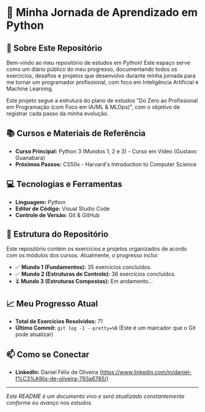 # 🐍 Minha Jornada de Aprendizado em Python

## 🚀 Sobre Este Repositório

Bem-vindo ao meu repositório de estudos em Python! Este espaço serve como um diário público do meu progresso, documentando todos os exercícios, desafios e projetos que desenvolvo durante minha jornada para me tornar um programador profissional, com foco em Inteligência Artificial e Machine Learning.

Este projeto segue a estrutura do plano de estudos "Do Zero ao Profissional em Programação (com Foco em IA/ML & MLOps)", com o objetivo de registrar cada passo da minha evolução.

## 📚 Cursos e Materiais de Referência

* **Curso Principal:** Python 3 (Mundos 1, 2 e 3) - Curso em Vídeo (Gustavo Guanabara)
* **Próximos Passos:** CS50x - Harvard's Introduction to Computer Science

## 💻 Tecnologias e Ferramentas

* **Linguagem:** Python
* **Editor de Código:** Visual Studio Code
* **Controle de Versão:** Git & GitHub

## 📂 Estrutura do Repositório

Este repositório contém os exercícios e projetos organizados de acordo com os módulos dos cursos. Atualmente, o progresso inclui:

* ✅ **Mundo 1 (Fundamentos):** 35 exercícios concluídos.
* ✅ **Mundo 2 (Estruturas de Controle):** 36 exercícios concluídos.
* ⏳ **Mundo 3 (Estruturas Compostas):** Em andamento...

## 📈 Meu Progresso Atual

* **Total de Exercícios Resolvidos:** 71
* **Último Commit:** `git log -1 --pretty=%B` (Este é um marcador que o Git pode atualizar)

## 📫 Como se Conectar

* **LinkedIn:** Daniel Félix de Oliveira (https://www.linkedin.com/in/daniel-f%C3%A9lix-de-oliveira-793a6785/)

---
*Este README é um documento vivo e será atualizado constantemente conforme eu avanço nos estudos.*